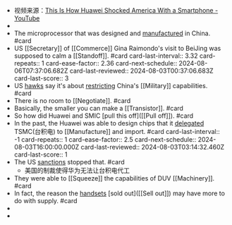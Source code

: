 - 视频来源：[This Is How Huawei Shocked America With a Smartphone - YouTube](https://www.youtube.com/watch?v=08myo1UdTZ8&ab_channel=BloombergOriginals)
-
- The microprocessor that was designed and [manufactured]([[Manufacture]]) in China. #card
- US [[Secretary]] of [[Commerce]] Gina Raimondo's visit to BeiJing was supposed to calm a [[Standoff]]. #card
  card-last-interval:: 3.32
  card-repeats:: 1
  card-ease-factor:: 2.36
  card-next-schedule:: 2024-08-06T07:37:06.682Z
  card-last-reviewed:: 2024-08-03T00:37:06.683Z
  card-last-score:: 3
- US [hawks]([[Hawk]]) say it's about [restricting]([[Restrict]]) China's [[Military]] capabilities. #card
- There is no room to [[Negotiate]]. #card
- Basically, the smaller you can make a [[Transistor]]. #card
- So how did Huawei and SMIC [pull this off]([[Pull off]]). #card
- In the past, the Huawei was able to design chips that it [delegated]([[Delegate]]) TSMC(台积电) to [[Manufacture]] and import. #card
  card-last-interval:: -1
  card-repeats:: 1
  card-ease-factor:: 2.5
  card-next-schedule:: 2024-08-03T16:00:00.000Z
  card-last-reviewed:: 2024-08-03T03:14:32.460Z
  card-last-score:: 1
- The US [sanctions]([[Sanction]]) stopped that. #card
	- 美国的制裁使得华为无法让台积电代工
- They were able to [[Squeeze]] the capabilities of DUV [[Machinery]]. #card
- In fact, the reason the [handsets]([[Handset]]) [sold out]([[Sell out]]) may have more to do with supply. #card
-
-